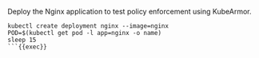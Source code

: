 Deploy the Nginx application to test policy enforcement using KubeArmor.

```plain
kubectl create deployment nginx --image=nginx
POD=$(kubectl get pod -l app=nginx -o name)
sleep 15
```{{exec}}
